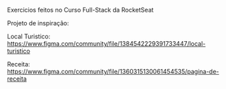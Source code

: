 Exercicios feitos no Curso Full-Stack da RocketSeat 

Projeto de inspiração:

Local Turistico:
https://www.figma.com/community/file/1384542229391733447/local-turistico

Receita:
https://www.figma.com/community/file/1360315130061454535/pagina-de-receita
